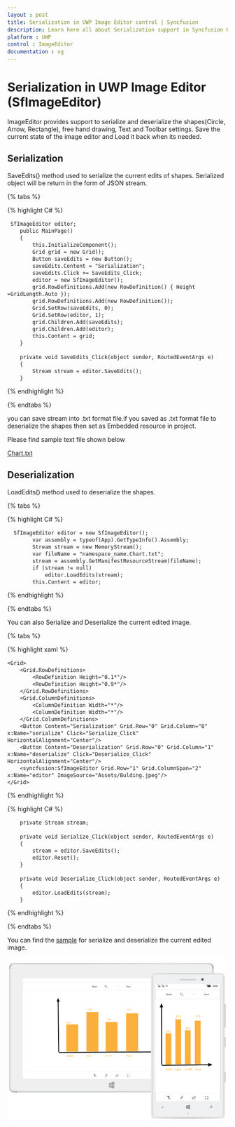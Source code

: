```yaml
---
layout : post
title: Serialization in UWP Image Editor control | Syncfusion
description: Learn here all about Serialization support in Syncfusion UWP Image Editor (SfImageEditor) control and more.
platform : UWP
control : ImageEditor
documentation : ug
---
```


# Serialization in UWP Image Editor (SfImageEditor)
 ImageEditor provides support to serialize and deserialize the shapes(Circle, Arrow, Rectangle), free hand drawing, Text and Toolbar settings. Save the current state of the image editor and Load it back when its needed.

## Serialization
  SaveEdits() method used to serialize the current edits of shapes. Serialized object will be return in the form of JSON stream.

{% tabs %}

{% highlight C# %}
    
	 SfImageEditor editor;
        public MainPage()
        {
            this.InitializeComponent();
            Grid grid = new Grid();
            Button saveEdits = new Button();
            saveEdits.Content = "Serialization";
            saveEdits.Click += SaveEdits_Click;
            editor = new SfImageEditor();
            grid.RowDefinitions.Add(new RowDefinition() { Height =GridLength.Auto });
            grid.RowDefinitions.Add(new RowDefinition());
            Grid.SetRow(saveEdits, 0);
            Grid.SetRow(editor, 1);
            grid.Children.Add(saveEdits);
            grid.Children.Add(editor);
            this.Content = grid;
        }

        private void SaveEdits_Click(object sender, RoutedEventArgs e)
        {
            Stream stream = editor.SaveEdits();
        }
    

{% endhighlight %}

{% endtabs %}

  you can save stream into .txt format file.if you saved as .txt format file to deserialize the shapes then set as Embedded resource in project.
  
  Please find sample text file shown below
  
  [Chart.txt](http://www.syncfusion.com/downloads/support/directtrac/general/txt/Chart677841499.txt)
       

## Deserialization
LoadEdits() method used to deserialize the shapes.

{% tabs %}

{% highlight C# %}
       
	  SfImageEditor editor = new SfImageEditor();
            var assembly = typeof(App).GetTypeInfo().Assembly;
            Stream stream = new MemoryStream();
            var fileName = "namespace_name.Chart.txt";
            stream = assembly.GetManifestResourceStream(fileName);
            if (stream != null)
                editor.LoadEdits(stream);
            this.Content = editor;

{% endhighlight %}

{% endtabs %}

You can also Serialize and Deserialize the current edited image.

{% tabs %}

{% highlight xaml %}

    <Grid>
        <Grid.RowDefinitions>
            <RowDefinition Height="0.1*"/>
            <RowDefinition Height="0.9*"/>
        </Grid.RowDefinitions>
        <Grid.ColumnDefinitions>
            <ColumnDefinition Width="*"/>
            <ColumnDefinition Width="*"/>
        </Grid.ColumnDefinitions>
        <Button Content="Serialization" Grid.Row="0" Grid.Column="0" x:Name="serialize" Click="Serialize_Click" HorizontalAlignment="Center"/>
        <Button Content="Deserialization" Grid.Row="0" Grid.Column="1" x:Name="deserialize" Click="Deserialize_Click" HorizontalAlignment="Center"/>
        <syncfusion:SfImageEditor Grid.Row="1" Grid.ColumnSpan="2" x:Name="editor" ImageSource="Assets/Bulding.jpeg"/>
    </Grid>

{% endhighlight %}

{% highlight C# %}

        private Stream stream;

        private void Serialize_Click(object sender, RoutedEventArgs e)
        {
            stream = editor.SaveEdits();
            editor.Reset();
        }

        private void Deserialize_Click(object sender, RoutedEventArgs e)
        {
            editor.LoadEdits(stream);
        }        

{% endhighlight %}

{% endtabs %}

You can find the [sample](http://www.syncfusion.com/downloads/support/directtrac/general/ze/ImageEditor_Serilaization238220795.zip) for serialize and deserialize the current edited image.

![SfImageEditor](SerializationImages/serialization.png)



